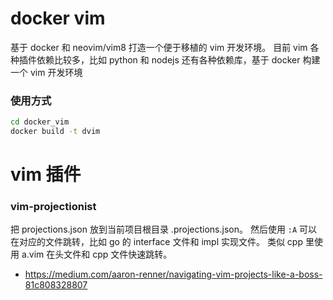 # docker vim

基于 docker 和 neovim/vim8 打造一个便于移植的 vim 开发环境。
目前 vim 各种插件依赖比较多，比如 python 和 nodejs 还有各种依赖库，基于 docker 构建一个 vim 开发环境

### 使用方式

```sh
cd docker_vim
docker build -t dvim
```

# vim 插件

### vim-projectionist

把 projections.json 放到当前项目根目录 .projections.json。
然后使用 `:A` 可以在对应的文件跳转，比如 go 的 interface 文件和 impl 实现文件。
类似 cpp 里使用 a.vim 在头文件和 cpp 文件快速跳转。

- https://medium.com/aaron-renner/navigating-vim-projects-like-a-boss-81c808328807

